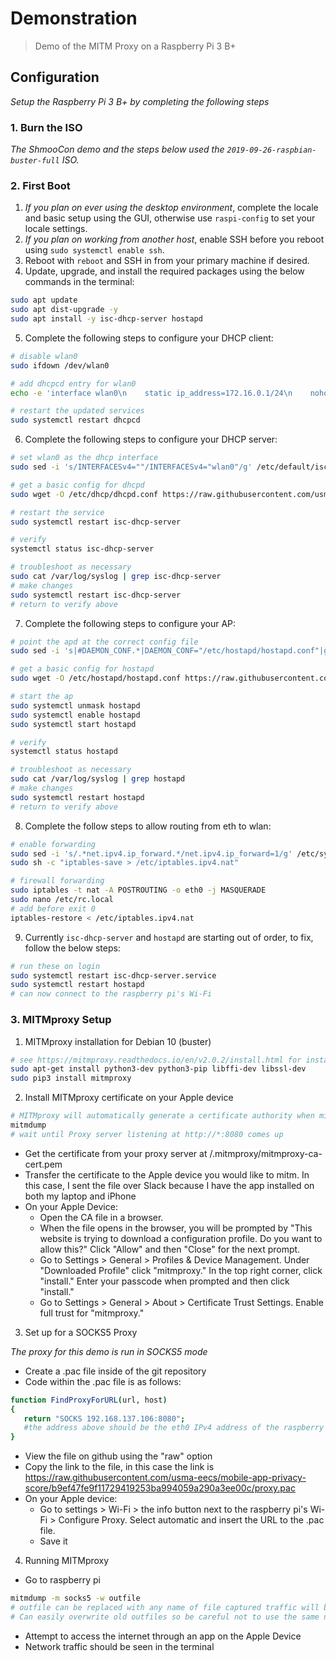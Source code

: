 # Demonstration

> Demo of the MITM Proxy on a Raspberry Pi 3 B+

## Configuration

*Setup the Raspberry Pi 3 B+ by completing the following steps*

### 1. Burn the ISO

*The ShmooCon demo and the steps below used the `2019-09-26-raspbian-buster-full` ISO.*

### 2. First Boot

1. *If you plan on ever using the desktop environment*, complete the locale and basic setup using the GUI, otherwise use `raspi-config` to set your locale settings.
2. *If you plan on working from another host*, enable SSH before you reboot using `sudo systemctl enable ssh`.
3. Reboot with `reboot` and SSH in from your primary machine if desired.
4. Update, upgrade, and install the required packages using the below commands in the terminal:

```bash
sudo apt update
sudo apt dist-upgrade -y
sudo apt install -y isc-dhcp-server hostapd
```

5. Complete the following steps to configure your DHCP client:

```bash
# disable wlan0
sudo ifdown /dev/wlan0

# add dhcpcd entry for wlan0
echo -e 'interface wlan0\n    static ip_address=172.16.0.1/24\n    nohook wpa_supplicant' | sudo tee -a /etc/dhcpcd.conf

# restart the updated services
sudo systemctl restart dhcpcd
```

6. Complete the following steps to configure your DHCP server:

```bash
# set wlan0 as the dhcp interface
sudo sed -i 's/INTERFACESv4=""/INTERFACESv4="wlan0"/g' /etc/default/isc-dhcp-server

# get a basic config for dhcpd
sudo wget -O /etc/dhcp/dhcpd.conf https://raw.githubusercontent.com/usma-eecs/mobile-app-privacy-score/master/Demo/dhcpd.conf

# restart the service
sudo systemctl restart isc-dhcp-server

# verify
systemctl status isc-dhcp-server

# troubleshoot as necessary
sudo cat /var/log/syslog | grep isc-dhcp-server
# make changes
sudo systemctl restart isc-dhcp-server
# return to verify above
```

7. Complete the following steps to configure your AP:

```bash
# point the apd at the correct config file
sudo sed -i 's|#DAEMON_CONF.*|DAEMON_CONF="/etc/hostapd/hostapd.conf"|g' /etc/default/hostapd

# get a basic config for hostapd
sudo wget -O /etc/hostapd/hostapd.conf https://raw.githubusercontent.com/usma-eecs/mobile-app-privacy-score/master/Demo/hostapd.conf

# start the ap
sudo systemctl unmask hostapd
sudo systemctl enable hostapd
sudo systemctl start hostapd

# verify
systemctl status hostapd

# troubleshoot as necessary
sudo cat /var/log/syslog | grep hostapd
# make changes
sudo systemctl restart hostapd
# return to verify above
```

8. Complete the follow steps to allow routing from eth to wlan:

```bash
# enable forwarding
sudo sed -i 's/.*net.ipv4.ip_forward.*/net.ipv4.ip_forward=1/g' /etc/sysctl.conf
sudo sh -c "iptables-save > /etc/iptables.ipv4.nat"

# firewall forwarding
sudo iptables -t nat -A POSTROUTING -o eth0 -j MASQUERADE
sudo nano /etc/rc.local
# add before exit 0
iptables-restore < /etc/iptables.ipv4.nat

```

9. Currently `isc-dhcp-server` and `hostapd` are starting out of order, to fix, follow the below steps:

```bash
# run these on login
sudo systemctl restart isc-dhcp-server.service
sudo systemctl restart hostapd
# can now connect to the raspberry pi's Wi-Fi
```

### 3. MITMproxy Setup

1. MITMproxy installation for Debian 10 (buster)

```bash
# see https://mitmproxy.readthedocs.io/en/v2.0.2/install.html for installation for a different OS
sudo apt-get install python3-dev python3-pip libffi-dev libssl-dev
sudo pip3 install mitmproxy
```

2. Install MITMproxy certificate on your Apple device

```bash
# MITMproxy will automatically generate a certificate authority when mitmdump or mitmproxy is run for the first time
mitmdump
# wait until Proxy server listening at http://*:8080 comes up
```
- Get the certificate from your proxy server at /.mitmproxy/mitmproxy-ca-cert.pem
- Transfer the certificate to the Apple device you would like to mitm. In this case, I sent the file over Slack because I have the app installed on both my laptop and iPhone
- On your Apple Device:
  - Open the CA file in a browser.
  - When the file opens in the browser, you will be prompted by "This website is trying to download a configuration profile. Do you want to allow this?" Click "Allow" and then "Close" for the next prompt.
  - Go to Settings > General > Profiles & Device Management. Under "Downloaded Profile" click "mitmproxy." In the top right corner, click "install." Enter your passcode when prompted and then click "install."
  - Go to Settings > General > About > Certificate Trust Settings. Enable full trust for "mitmproxy."

3. Set up for a SOCKS5 Proxy

*The proxy for this demo is run in SOCKS5 mode*

- Create a .pac file inside of the git repository
- Code within the .pac file is as follows:

 ```bash
 function FindProxyForURL(url, host)
{
    return "SOCKS 192.168.137.106:8080";
    #the address above should be the eth0 IPv4 address of the raspberry pi
}
 ```
 - View the file on github using the "raw" option
 - Copy the link to the file, in this case the link is https://raw.githubusercontent.com/usma-eecs/mobile-app-privacy-score/b9ef47fe9f11729419253ba994059a290a3ee00c/proxy.pac
 - On your Apple device:
    - Go to settings > Wi-Fi > the info button next to the raspberry pi's Wi-Fi > Configure Proxy. Select automatic and insert the URL to the .pac file.
    - Save it

4. Running MITMproxy

- Go to raspberry pi
```bash
mitmdump -m socks5 -w outfile
# outfile can be replaced with any name of file captured traffic will be written to
# Can easily overwrite old outfiles so be careful not to use the same name twice
```
- Attempt to access the internet through an app on the Apple Device
- Network traffic should be seen in the terminal
